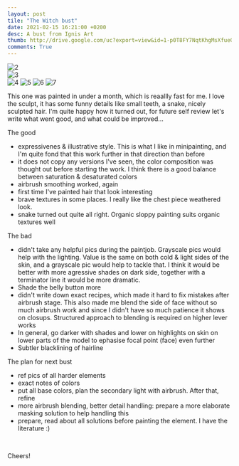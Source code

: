 ```yaml
---
layout: post
tile: "The Witch bust"
date: 2021-02-15 16:21:00 +0200
desc: A bust from Ignis Art
thumb: http://drive.google.com/uc?export=view&id=1-p0T8FY7NqtKhgMsXfueGQ7q_9vsNDXf
comments: True
---
```


![2](http://drive.google.com/uc?export=view&id=1-p0T8FY7NqtKhgMsXfueGQ7q_9vsNDXf)	
![3](http://drive.google.com/uc?export=view&id=1xkNVHUxuaOlUYMbi_udA87qSnfBsiY4B)	
![4](http://drive.google.com/uc?export=view&id=1KCW_wHIjh-CjQAkfbZammH1Y-jjI5fkg)
![5](http://drive.google.com/uc?export=view&id=1gBYF3CC5FeP1lamBqYXn6KTtuYUN0LNq)
![6](http://drive.google.com/uc?export=view&id=1BYB8tj6PRSLM8OOyUQtimIJpxF1PLcVG)
![7](http://drive.google.com/uc?export=view&id=1jaJPM9UWjsNjJRyGxS1eJUfBrYXw91Tc)

This one was painted in under a month, which is reaallly fast for me. I love the sculpt, it has some funny details like small teeth, a snake, nicely sculpted hair.
I'm quite happy how it turned out, for future self review let's write what went good, and what could be improved...

The good
*  expressivenes & illustrative style. This is what I like in minipainting, and I'm quite fond that this work further in that direction than before
*  it does not copy any versions I've seen, the color composition was thought out before starting the work. I think there is a good balance between saturation & desaturated colors
*  airbrush smoothing worked, again
*  first time I've painted hair that look interesting
*  brave textures in some places. I really like the chest piece weathered look.
*  snake turned out quite all right. Organic sloppy painting suits organic textures well

The bad
*  didn't take any helpful pics during the paintjob. Grayscale pics would help with the lighting. Value is the same on both cold & light sides of the skin, and a grayscale pic would help to tackle that. I think it would be better with more agressive shades on dark side, together with a terminator line it would be more dramatic. 
* Shade the belly button more
*  didn't write down exact recipes, which made it hard to fix mistakes after airbrush stage. This also made me blend the side of face without so much airbrush work and since I didn't have so much patience it shows on closups. Structured approach to blending is required on higher lever works
*  In general, go darker with shades and lower on highlights on skin on lower parts of the model to ephasise focal point (face) even further
*  Subtler blacklining of hairline

The plan for next bust
*  ref pics of all harder elements
*  exact notes of colors
*  put all base colors, plan the secondary light with airbrush. After that, refine
*  more airbrush blending, better detail handling: prepare a more elaborate masking solution to help handling this
*  prepare, read about all solutions before painting the element. I have the literature :)

&nbsp;&nbsp;&nbsp;&nbsp;&nbsp;&nbsp;&nbsp;&nbsp;


Cheers!

